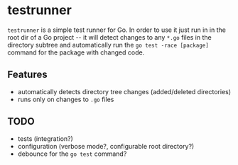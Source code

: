 # testrunner

`testrunner` is a simple test runner for Go. In order to use it just run in in the root dir of a Go project -- it will detect changes to any `*.go` files in the directory subtree and automatically run the `go test -race [package]` command for the package with changed code.

## Features

- automatically detects directory tree changes (added/deleted directories)
- runs only on changes to `.go` files

## TODO

- tests (integration?)
- configuration (verbose mode?, configurable root directory?)
- debounce for the `go test` command?
